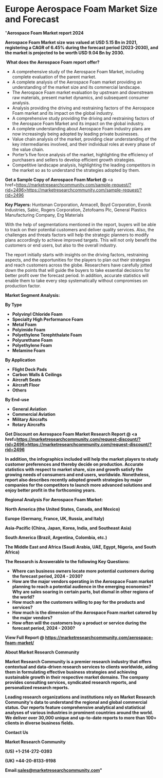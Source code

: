 # Europe Aerospace Foam Market Size and Forecast
"<strong>Aerospace Foam Market report 2024</strong>

<strong>Aerospace Foam Market size was valued at USD 5.15 Bn in 2021, registering a CAGR of 6.45% during the forecast period (2023-2030), and the market is projected to be worth USD 9.04 Bn by 2030.</strong>

 <strong><b>What does the Aerospace Foam report offer?</b></strong>
<ul>
  <li>A comprehensive study of the Aerospace Foam Market, including complete evaluation of the parent market.</li>
  <li>A complete analysis of the Aerospace Foam market providing an understanding of the market size and its commercial landscape.</li>
  <li>The Aerospace Foam market evaluation by upstream and downstream raw materials, present market dynamics, and subsequent consumer analysis.</li>
  <li>Analysis providing the driving and restraining factors of the Aerospace Foam market and its impact on the global industry.</li>
  <li>A comprehensive study providing the driving and restraining factors of the Aerospace Foam Market and its impact on the global industry.</li>
  <li>A complete understanding about Aerospace Foam industry plans are now increasingly being adopted by leading private businesses.</li>
  <li>Value chain analysis of the market, providing clear understanding of the key intermediaries involved, and their individual roles at every phase of the value chain.</li>
  <li>Porter’s five force analysis of the market, highlighting the efficiency of purchasers and sellers to develop efficient growth strategies.</li>
  <li>Competitive landscape analysis, highlighting the leading competitors in the market so as to understand the strategies adopted by them.</li>
</ul>

<strong>Get a Sample Copy of Aerospace Foam Market @ </strong><a href=https://marketresearchcommunity.com/sample-request/?rid=2496><u>https://marketresearchcommunity.com/sample-request/?rid=2496</u></a>

<strong>Key Players:</strong> 
Huntsman Corporation, Armacell, Boyd Corporation, Evonik Industries, Sabic, Rogers Corporation, Zetofoams Plc, General Plastics Manufacturing Company, Erg Materials

With the help of segmentations mentioned in the report, buyers will be able to track on their potential customers and deliver quality services. Also, the challenges and threats factors will help the strategic planners to modify plans accordingly to achieve improved targets. This will not only benefit the customers or end users, but also to the overall industry.

The report initially starts with insights on the driving factors, restraining aspects, and the opportunities for the players to plan out their strategies and reach customers across the globe. Researchers have carefully jotted down the points that will guide the buyers to take essential decisions for better profit over the forecast period. In addition, accurate statistics will enable them to take every step systematically without compromises on production factor.

<strong>Market Segment Analysis:</strong>


<strong><strong>By Type</strong></h4>
<ul>
 	<li>Polyvinyl Chloride Foam</li>
 	<li>Specialty High Performance Foam</li>
 	<li>Metal Foam</li>
 	<li>Polyimide Foam</li>
 	<li>Polyethylene Terephthalate Foam</li>
 	<li>Polyurethane Foam</li>
 	<li>Polyethylene Foam</li>
 	<li>Melamine Foam</li>
</ul>
<strong><strong>By Application </strong></h4>
<ul>
 	<li>Flight Deck Pads</li>
 	<li>Carbon Walls &amp; Ceilings</li>
 	<li>Aircraft Seats</li>
 	<li>Aircraft Floor</li>
 	<li>Others</li>
</ul>
<strong><strong>By End-use </strong></h4>
<ul>
 	<li>General Aviation</li>
 	<li>Commercial Aviation</li>
 	<li>Military Aircrafts</li>
 	<li>Rotary Aircrafts</li>
</ul>

<strong>Get Discount on Aerospace Foam Market Research Report @ </b></strong><a href=https://marketresearchcommunity.com/request-discount/?rid=2496><u>https://marketresearchcommunity.com/request-discount/?rid=2496</u></a>

In addition, the infographics included will help the market players to study customer preferences and thereby decide on production. Accurate statistics with respect to market share, size and growth satisfy the growing needs of consumers and end users, worldwide. Nonetheless, report also describes recently adopted growth strategies by major companies for the competitors to launch more advanced solutions and enjoy better profit in the forthcoming years.

<strong>Regional Analysis For Aerospace Foam Market:</strong>

<strong>North America</strong> (the United States, Canada, and Mexico)

<strong>Europe</strong> (Germany, France, UK, Russia, and Italy)

<strong>Asia-Pacific</strong> (China, Japan, Korea, India, and Southeast Asia)

<strong>South America</strong> (Brazil, Argentina, Colombia, etc.)

<strong>The Middle East and Africa</strong> (Saudi Arabia, UAE, Egypt, Nigeria, and South Africa)

<strong>The Research is Answerable to the following Key Questions:</strong>
<ul>
 	<li>Where can business owners locate more potential customers during the forecast period, 2024 - 2030?</li>
 	<li>How are the major vendors operating in the Aerospace Foam market planning to reach a potential audience in the emerging economies? Why are sales soaring in certain parts, but dismal in other regions of the world?</li>
 	<li>How much are the customers willing to pay for the products and services?</li>
 	<li>How much is the dimension of the Aerospace Foam market catered by the major vendors?</li>
 	<li>How often will the customers buy a product or service during the forecast period, 2024 - 2030?</li>
</ul>

<strong>View Full Report @</strong> <a href=https://marketresearchcommunity.com/aerospace-foam-market/>https://marketresearchcommunity.com/aerospace-foam-market/</a>

<strong>About Market Research Community</strong>

Market Research Community is a premier research industry that offers contextual and data-driven research services to clients worldwide, aiding them in formulating effective business strategies and achieving sustainable growth in their respective market domains. The company provides consulting services, syndicated research reports, and personalized research reports.

Leading research organizations and institutions rely on Market Research Community's data to understand the regional and global commercial status. Our reports feature comprehensive analytical and statistical analyses of various industries in prominent countries around the world. We deliver over 30,000 unique and up-to-date reports to more than 100+ clients in diverse business fields.

<strong>Contact Us</strong>

<strong>Market Research Community</strong>

(US) +1-214-272-0393

(UK) +44-20-8133-9198

<strong>Email:</strong>sales@marketresearchcommunity.com"
